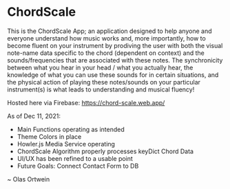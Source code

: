 # ChordScale

This is the ChordScale App; an application designed to help anyone and everyone understand how music works and, more importantly, how to become fluent on your instrument by prodiving the user with both the visual note-name data specific to the chord (dependent on context) and the sounds/frequencies that are associated with these notes. The synchronicity between what you hear in your head / what you actually hear, the knowledge of what you can use these sounds for in certain situations, and the physical action of playing these notes/sounds on your particular instrument(s) is what leads to understanding and musical fluency!

Hosted here via Firebase: https://chord-scale.web.app/

As of Dec 11, 2021:
  - Main Functions operating as intended
  - Theme Colors in place
  - Howler.js Media Service operating
  - ChordScale Algorithm properly processes keyDict Chord Data
  - UI/UX has been refined to a usable point
  - Future Goals: 
      Connect Contact Form to DB

~ Olas Ortwein
